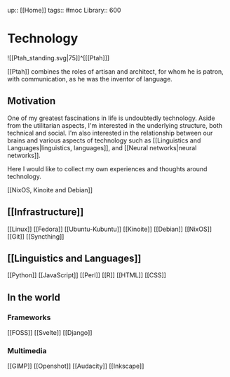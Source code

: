 up:: [[Home]]
tags:: #moc 
Library:: 600

# Technology

![[Ptah_standing.svg|75]]^[[[Ptah]]]

[[Ptah]] combines the roles of artisan and architect, for whom he is patron, with communication, as he was the inventor of language.

## Motivation

One of my greatest fascinations in life is undoubtedly technology. Aside from the utilitarian aspects, I'm interested in the underlying structure, both technical and social. I'm also interested in the relationship between our brains and various aspects of technology such as [[Linguistics and Languages|linguistics, languages]], and [[Neural networks|neural networks]].

Here I would like to collect my own experiences and thoughts around technology.

[[NixOS, Kinoite and Debian]]

## [[Infrastructure]]

[[Linux]]
	[[Fedora]]
	[[Ubuntu-Kubuntu]]
	[[Kinoite]]
	[[Debian]]
	[[NixOS]]
[[Git]]
[[Syncthing]]

## [[Linguistics and Languages]]

[[Python]]
[[JavaScript]]
[[Perl]]
[[R]]
[[HTML]]
[[CSS]]

## In the world

### Frameworks

[[FOSS]]
[[Svelte]]
[[Django]]


### Multimedia

[[GIMP]]
[[Openshot]]
[[Audacity]]
[[Inkscape]]


